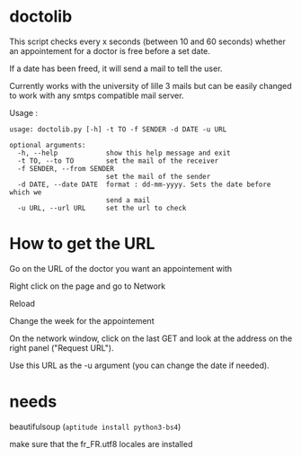 # doctolib


This script checks every x seconds (between 10 and 60 seconds) whether an appointement for a doctor is free before a set date.

If a date has been freed, it will send a mail to tell the user.

Currently works with the university of lille 3 mails but can be easily changed to work with any smtps compatible mail server.

Usage :
```
usage: doctolib.py [-h] -t TO -f SENDER -d DATE -u URL

optional arguments:
  -h, --help            show this help message and exit
  -t TO, --to TO        set the mail of the receiver
  -f SENDER, --from SENDER
                        set the mail of the sender
  -d DATE, --date DATE  format : dd-mm-yyyy. Sets the date before which we
                        send a mail
  -u URL, --url URL     set the url to check
```

# How to get the URL
Go on the URL of the doctor you want an appointement with

Right click on the page and go to Network

Reload

Change the week for the appointement

On the network window, click on the last GET and look at the address on the right panel ("Request URL").

Use this URL as the -u argument (you can change the date if needed).

# needs
beautifulsoup (`aptitude install python3-bs4`)

make sure that the fr_FR.utf8 locales are installed
